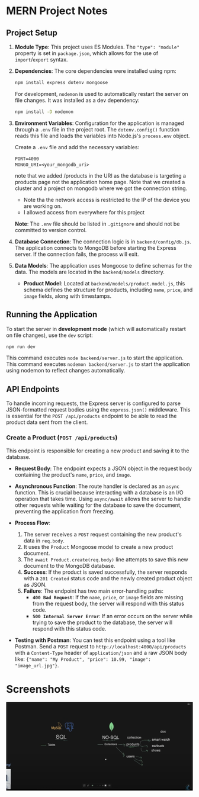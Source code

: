 # MERN Project Notes

## Project Setup

1.  **Module Type**: This project uses ES Modules. The `"type": "module"` property is set in `package.json`, which allows for the use of `import`/`export` syntax.

2.  **Dependencies**: The core dependencies were installed using npm:
    ```bash
    npm install express dotenv mongoose
    ```
    For development, `nodemon` is used to automatically restart the server on file changes. It was installed as a dev dependency:
    ```bash
    npm install -D nodemon
    ```

3.  **Environment Variables**: Configuration for the application is managed through a `.env` file in the project root. The `dotenv.config()` function reads this file and loads the variables into Node.js's `process.env` object.

    Create a `.env` file and add the necessary variables:
    ```
    PORT=4000
    MONGO_URI=<your_mongodb_uri>
    ```
    note that we added /products in the URI as the database is targeting a products page not the application home page. Note that we created a cluster and a project on mongodb where we got the connection string.
    * Note tha the network access is restricted to the IP of the device you are working on. 
    * I allowed access from everywhere for this project 


    **Note**: The `.env` file should be listed in `.gitignore` and should not be committed to version control.

4.  **Database Connection**: The connection logic is in `backend/config/db.js`. The application connects to MongoDB before starting the Express server. If the connection fails, the process will exit.

5.  **Data Models**: The application uses Mongoose to define schemas for the data. The models are located in the `backend/models` directory.
    -   **Product Model**: Located at `backend/models/product.model.js`, this schema defines the structure for products, including `name`, `price`, and `image` fields, along with timestamps.

## Running the Application

To start the server in **development mode** (which will automatically restart on file changes), use the `dev` script:
```bash
npm run dev
```

This command executes `node backend/server.js` to start the application.
This command executes `nodemon backend/server.js` to start the application using nodemon to reflect changes automatically.

## API Endpoints

To handle incoming requests, the Express server is configured to parse JSON-formatted request bodies using the `express.json()` middleware. This is essential for the `POST /api/products` endpoint to be able to read the product data sent from the client.

### Create a Product (`POST /api/products`)
This endpoint is responsible for creating a new product and saving it to the database.

*   **Request Body**: The endpoint expects a JSON object in the request body containing the product's `name`, `price`, and `image`.
*   **Asynchronous Function**: The route handler is declared as an `async` function. This is crucial because interacting with a database is an I/O operation that takes time. Using `async/await` allows the server to handle other requests while waiting for the database to save the document, preventing the application from freezing.
*   **Process Flow**:
    1.  The server receives a `POST` request containing the new product's data in `req.body`.
    2.  It uses the `Product` Mongoose model to create a new product document.
    3.  The `await Product.create(req.body)` line attempts to save this new document to the MongoDB database.
    4.  **Success**: If the product is saved successfully, the server responds with a `201 Created` status code and the newly created product object as JSON.
    5.  **Failure**: The endpoint has two main error-handling paths:
        -   **`400 Bad Request`**: If the `name`, `price`, or `image` fields are missing from the request body, the server will respond with this status code.
        -   **`500 Internal Server Error`**: If an error occurs on the server while trying to save the product to the database, the server will respond with this status code.

*   **Testing with Postman**: You can test this endpoint using a tool like Postman. Send a `POST` request to `http://localhost:4000/api/products` with a `Content-Type` header of `application/json` and a raw JSON body like: `{"name": "My Product", "price": 10.99, "image": "image_url.jpg"}`.


# Screenshots 
![alt text](image.png)